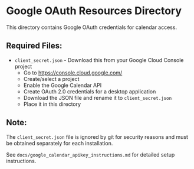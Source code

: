 # Google OAuth Resources Directory

This directory contains Google OAuth credentials for calendar access.

## Required Files:

- `client_secret.json` - Download this from your Google Cloud Console project
  - Go to https://console.cloud.google.com/
  - Create/select a project
  - Enable the Google Calendar API
  - Create OAuth 2.0 credentials for a desktop application
  - Download the JSON file and rename it to `client_secret.json`
  - Place it in this directory

## Note:

The `client_secret.json` file is ignored by git for security reasons and must be obtained separately for each installation.

See `docs/google_calendar_apikey_instructions.md` for detailed setup instructions.
